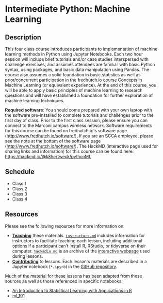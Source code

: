 # Intermediate Python: Machine Learning

## Description

This four class course introduces participants to implementation of machine learning methods in Python using Jupyter Notebooks. Each two hour session will include brief tutorials and/or case studies interspersed with challenge exercises, and assumes attendees are familiar with basic Python syntax, using packages, and basic data manipulation using Pandas. The course also assumes a solid foundation in basic statistics as well as prior/concurrent participation in the fredhutch.io course Concepts in Machine Learning (or equivalent experience). At the end of this course, you will be able to apply basic principles of machine learning to research questions and will have established a foundation for further exploration of machine learning techniques.

**Required software**: You should come prepared with your own laptop with the software pre-installed to complete tutorials and challenges prior to the first day of class. Prior to the first class session, please ensure you can connect to the Marconi campus wireless network. Software requirements for this course can be found on fredhutch.io's software page (http://www.fredhutch.io/software/). If you are an SCCA employee, please see the note at the bottom of the software page (http://www.fredhutch.io/software/). The HackMD (interactive page used for sharing links and information) for this course can be found here: https://hackmd.io/@k8hertweck/pythonML

## Schedule

- Class 1
- Class 2
- Class 3
- Class 4

## Resources

Please see the following resources for more information on:
- [**Teaching**](https://github.com/fredhutchio/instructors) these materials.
[`instructors.md`](instructors.md) includes information for instructors to facilitate teaching each lesson,
including additional options if a participant can't install R,
RStudio, or tidyverse on their computer.
[`hackmdio.md`](hackio.md) is an archive of the [interactive webpage](https://hackmd.io) used during lessons.
- [**Contributing**](https://github.com/fredhutchio/curriculum_contribution) to lessons.
Each lesson's materials are described in a Jupyter notebook (`*.ipynb`)
in the [GitHub repository](https://github.com/fredhutchio/python_machine_learning).

Much of the material for these lessons has been adapted from these sources as well as those referenced in specific notebooks:
* [An Introduction to Statistical Learning with Applications in R](http://www.statlearning.com/)
* [ml_101](https://github.com/QCaudron/ml_101)
